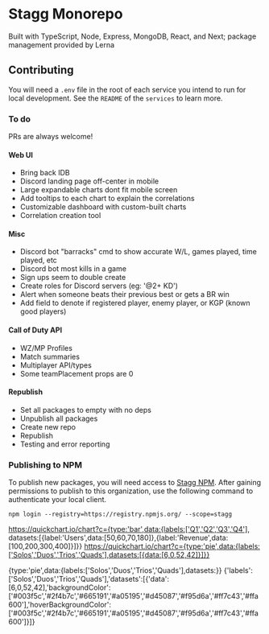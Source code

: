 # Stagg Monorepo

Built with TypeScript, Node, Express, MongoDB, React, and Next; package management provided by Lerna

## Contributing

You will need a `.env` file in the root of each service you intend to run for local development. See the `README` of the `services` to learn more.

### To do

PRs are always welcome!

#### Web UI

- Bring back IDB
- Discord landing page off-center in mobile
- Large expandable charts dont fit mobile screen
- Add tooltips to each chart to explain the correlations
- Customizable dashboard with custom-built charts
- Correlation creation tool

#### Misc

- Discord bot "barracks" cmd to show accurate W/L, games played, time played, etc
- Discord bot most kills in a game
- Sign ups seem to double create
- Create roles for Discord servers (eg: '@2+ KD')
- Alert when someone beats their previous best or gets a BR win
- Add field to denote if registered player, enemy player, or KGP (known good players)

#### Call of Duty API

- WZ/MP Profiles
- Match summaries
- Multiplayer API/types
- Some teamPlacement props are 0

#### Republish

- Set all packages to empty with no deps
- Unpublish all packages
- Create new repo
- Republish
- Testing and error reporting

### Publishing to NPM

To publish new packages, you will need access to [Stagg NPM](https://www.npmjs.com/settings/stagg/packages). After gaining permissions to publish to this organization, use the following command to authenticate your local client.

```
npm login --registry=https://registry.npmjs.org/ --scope=stagg
```

https://quickchart.io/chart?c={type:'bar',data:{labels:['Q1','Q2','Q3','Q4'], datasets:[{label:'Users',data:[50,60,70,180]},{label:'Revenue',data:[100,200,300,400]}]}}
https://quickchart.io/chart?c={type:'pie',data:{labels:['Solos','Duos','Trios','Quads'],datasets:[{data:[6,0,52,42]}]}}

{type:'pie',data:{labels:['Solos','Duos','Trios','Quads'],datasets:}}
{'labels':['Solos','Duos','Trios','Quads'],'datasets':[{'data':[6,0,52,42],'backgroundColor':['#003f5c','#2f4b7c','#665191','#a05195','#d45087','#f95d6a','#ff7c43','#ffa600'],'hoverBackgroundColor':['#003f5c','#2f4b7c','#665191','#a05195','#d45087','#f95d6a','#ff7c43','#ffa600']}]}
